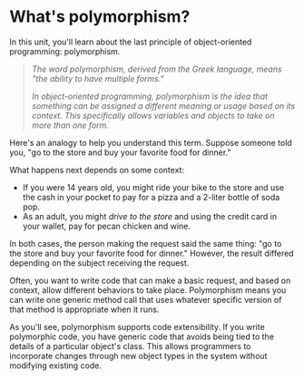 # What's polymorphism?

In this unit, you'll learn about the last principle of object-oriented programming: polymorphism.

> _The word polymorphism, derived from the Greek language, means "the ability to have multiple forms."_
> 
> _In object-oriented programming, polymorphism is the idea that something can be assigned a different meaning or usage based on its context. This specifically allows variables and objects to take on more than one form._

Here's an analogy to help you understand this term. Suppose someone told you, "go to the store and buy your favorite food for dinner."

What happens next depends on some context:

-   If you were 14 years old, you might ride your bike to the store and use the cash in your pocket to pay for a pizza and a 2-liter bottle of soda pop.
-   As an adult, you might _drive to the store_ and using the credit card in your wallet, pay for pecan chicken and wine.

In both cases, the person making the request said the same thing: "go to the store and buy your favorite food for dinner." However, the result differed depending on the subject receiving the request.

Often, you want to write code that can make a basic request, and based on context, allow different behaviors to take place. Polymorphism means you can write one generic method call that uses whatever specific version of that method is appropriate when it runs.

As you'll see, polymorphism supports code extensibility. If you write polymorphic code, you have generic code that avoids being tied to the details of a particular object's class. This allows programmers to incorporate changes through new object types in the system without modifying existing code.